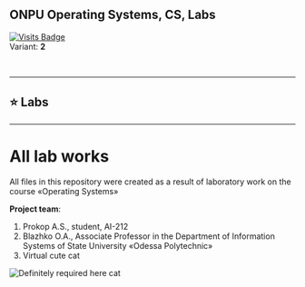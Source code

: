 ## ONPU Operating Systems, CS, Labs  
[![Visits Badge](https://badges.pufler.dev/visits/exposedcat/onpu-os-labs)](https://github.com/ExposedCat/onpu-os-labs)  
Variant: **2**  

<br>
<hr>
<h2>⭐️ Labs</h2>
<hr>
<h1>All lab works</h1>
All files in this repository were created as a result of laboratory work on the course «Operating Systems»  

<b>Project team</b>:  
<ol>
    <li>Prokop A.S., student, AI-212</li>
    <li>Blazhko O.A., Associate Professor in the Department of Information Systems of State University «Odessa Polytechnic»</li>
    <li>Virtual cute cat</li>
</ol>
<img src="https://media.istockphoto.com/photos/online-work-at-home-beautiful-gray-cat-sitting-on-the-girls-arms-with-picture-id1295934416?b=1&k=20&m=1295934416&s=170667a&w=0&h=EOPAkbXI2XsZvvPE1Qk5XiyCeRJBRQtlf_6b5LRHEK8=" alt="Definitely required here cat">